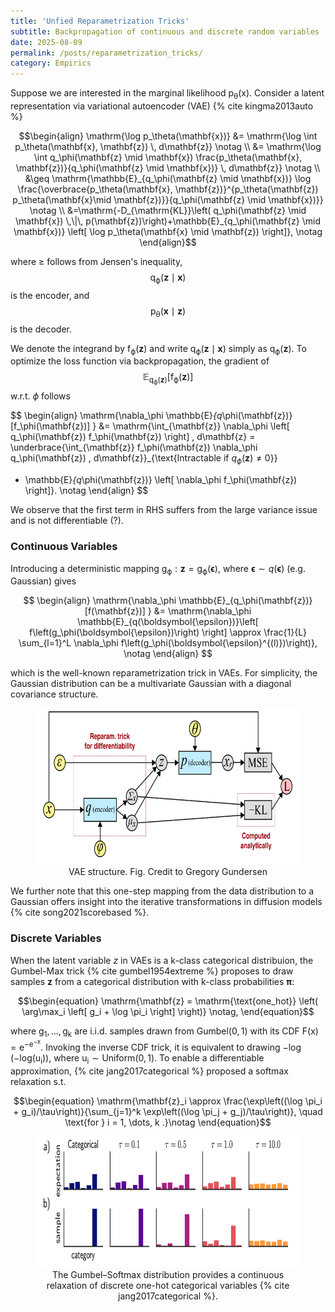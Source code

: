```yaml
---
title: 'Unfied Reparametrization Tricks'
subtitle: Backpropagation of continuous and discrete random variables
date: 2025-08-09
permalink: /posts/reparametrization_tricks/
category: Empirics
---
```


Suppose we are interested in the marginal likelihood $\mathrm{p_{\theta}(x)}$. Consider a latent representation via variational autoencoder (VAE) {% cite kingma2013auto %}

$$\begin{align}
\mathrm{\log p_\theta(\mathbf{x})}
    &= \mathrm{\log \int p_\theta(\mathbf{x}, \mathbf{z}) \, d\mathbf{z}} \notag \\
    &= \mathrm{\log \int q_\phi(\mathbf{z} \mid \mathbf{x})
      \frac{p_\theta(\mathbf{x}, \mathbf{z})}{q_\phi(\mathbf{z} \mid \mathbf{x})} \, d\mathbf{z}} \notag \\
      &\geq \mathrm{\mathbb{E}_{q_\phi(\mathbf{z} \mid \mathbf{x})}
     \log \frac{\overbrace{p_\theta(\mathbf{x}, \mathbf{z})}^{p_\theta(\mathbf{z}) p_\theta(\mathbf{x}\mid \mathbf{z})}}{q_\phi(\mathbf{z} \mid \mathbf{x})}} \notag \\
    &=\mathrm{-D_{\mathrm{KL}}\left( q_\phi(\mathbf{z} \mid \mathbf{x}) \,\|\, p(\mathbf{z})\right)+\mathbb{E}_{q_\phi(\mathbf{z} \mid \mathbf{x})}
    \left[ \log  p_\theta(\mathbf{x} \mid \mathbf{z}) \right]}, \notag
\end{align}$$

where $\geq$ follows from Jensen's inequality,  $$\mathrm{q_\phi(\mathbf{z} \mid \mathbf{x})}$$ is the encoder, and $$\mathrm{p_\theta(\mathbf{x} \mid \mathbf{z})}$$ is the decoder.


We denote the integrand by $\mathrm{f_\phi(\mathbf{z})}$ and write $\mathrm{q_\phi(\mathbf{z} \mid \mathbf{x})}$ simply as $\mathrm{q_\phi(\mathbf{z})}$. To optimize the loss function via backpropagation, the gradient of $$\mathrm{\mathbb{E}_{q_\phi(\mathbf{z})}[f_\phi(\mathbf{z})]}$$ w.r.t. $\phi$ follows

$$
\begin{align}
\mathrm{\nabla_\phi \mathbb{E}_{q_\phi(\mathbf{z})}[f_\phi(\mathbf{z})] }
&= \mathrm{\int_{\mathbf{z}} \nabla_\phi \left[ q_\phi(\mathbf{z}) f_\phi(\mathbf{z}) \right] \, d\mathbf{z} = \underbrace{\int_{\mathbf{z}} f_\phi(\mathbf{z}) \nabla_\phi q_\phi(\mathbf{z}) \, d\mathbf{z}}_{\text{Intractable if $q_\phi(\mathbf{z})\neq 0$}}
  + \mathbb{E}_{q_\phi(\mathbf{z})} \left[ \nabla_\phi f_\phi(\mathbf{z}) \right]}. \notag
\end{align}
$$

We observe that the first term in RHS suffers from the large variance issue and is not differentiable (?). 


### Continuous Variables

Introducing a deterministic mapping $\mathrm{g_\phi:\mathbf{z} = g_\phi(\boldsymbol{\epsilon})}$, where $\boldsymbol{\epsilon} \sim q(\boldsymbol{\epsilon})$ (e.g. Gaussian) gives

$$
\begin{align}
\mathrm{\nabla_\phi \mathbb{E}_{q_\phi(\mathbf{z})}[f(\mathbf{z})] }
&= \mathrm{\nabla_\phi \mathbb{E}_{q(\boldsymbol{\epsilon})}\left[ f\left(g_\phi(\boldsymbol{\epsilon})\right) \right] \approx \frac{1}{L} \sum_{l=1}^L \nabla_\phi f\left(g_\phi(\boldsymbol{\epsilon}^{(l)})\right)}, \notag
\end{align}
$$

which is the well-known reparametrization trick in VAEs. For simplicity, the Gaussian distribution can be a multivariate Gaussian with a diagonal covariance structure. 

<figure style="text-align: center;">
    <img src="/images/vae_structure.png" width="600" height="250" />
    <figcaption> VAE structure. Fig. Credit to Gregory Gundersen </figcaption>
</figure>

We further note that this one-step mapping from the data distribution to a Gaussian offers insight into the iterative transformations in diffusion models {% cite song2021scorebased %}.


### Discrete Variables

When the latent variable $z$ in VAEs is a k-class categorical distribuion, the Gumbel-Max trick {% cite gumbel1954extreme %} proposes to draw samples $\mathbf{z}$ from a categorical distribution with k-class probabilities $\boldsymbol{\pi}$:

$$\begin{equation}
\mathrm{\mathbf{z} = \mathrm{\text{one_hot}} \left( \arg\max_i \left[ g_i + \log \pi_i \right] \right)} \notag,
\end{equation}$$

where $\mathrm{g_1, \dots, g_k}$ are i.i.d. samples drawn from $\mathrm{Gumbel}(0, 1)$ with its CDF $\mathrm{F(x)=e^{-e^{-x}}}$. Invoking the inverse CDF trick, it is equivalent to drawing $\mathrm{-\log(-log(u_i))}$, where $\mathrm{u_i\sim Uniform(0, 1)}$. To enable a differentiable approximation, {% cite jang2017categorical %} proposed a softmax relaxation s.t. 

$$\begin{equation}
\mathrm{\mathbf{z}_i \approx \frac{\exp\left((\log \pi_i + g_i)/\tau\right)}{\sum_{j=1}^k \exp\left((\log \pi_j + g_j)/\tau\right)},  \quad \text{for } i = 1, \dots, k .}\notag
\end{equation}$$


<figure style="text-align: center;">
    <img src="/images/gumbel_max.png" width="600" height="210" />
    <figcaption> The Gumbel–Softmax distribution provides a continuous relaxation of discrete one-hot categorical variables {% cite jang2017categorical %}.  </figcaption>
</figure>